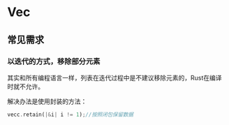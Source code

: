 # Vec

## 常见需求

### 以迭代的方式，移除部分元素

其实和所有编程语言一样，列表在迭代过程中是不建议移除元素的，Rust在编译时就不允许。

解决办法是使用封装的方法：

```rust
vecc.retain(|&i| i != 1);//按照闭包保留数据
```
